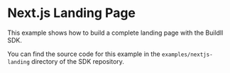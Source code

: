 # Next.js Landing Page

This example shows how to build a complete landing page with the Buildll SDK.

You can find the source code for this example in the `examples/nextjs-landing` directory of the SDK repository.
